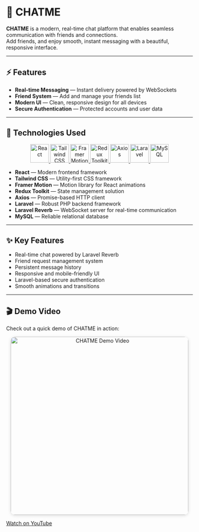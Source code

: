 # 💬 CHATME

**CHATME** is a modern, real-time chat platform that enables seamless communication with friends and connections.  
Add friends, and enjoy smooth, instant messaging with a beautiful, responsive interface.

---

## ⚡ Features

- **Real-time Messaging** — Instant delivery powered by WebSockets
- **Friend System** — Add and manage your friends list
- **Modern UI** — Clean, responsive design for all devices
- **Secure Authentication** — Protected accounts and user data

---

## 🚀 Technologies Used

<div align="center">

<a href="https://react.dev/" target="_blank">
  <img src="https://cdn.jsdelivr.net/gh/devicons/devicon@latest/icons/react/react-original.svg" alt="React" width="50"/>
</a>
<a href="https://tailwindcss.com/" target="_blank">
  <img src="https://cdn.jsdelivr.net/gh/devicons/devicon@latest/icons/tailwindcss/tailwindcss-original.svg" alt="Tailwind CSS" width="50"/>
</a>
<a href="https://www.framer.com/motion/" target="_blank">
  <img src="https://cdn.worldvectorlogo.com/logos/framer-motion.svg" alt="Framer Motion" width="50"/>
</a>
<a href="https://redux-toolkit.js.org/" target="_blank">
  <img src="https://cdn.jsdelivr.net/gh/devicons/devicon@latest/icons/redux/redux-original.svg" alt="Redux Toolkit" width="50"/>
</a>
<a href="https://axios-http.com/" target="_blank">
  <img src="https://axios-http.com/assets/logo.svg" alt="Axios" width="50"/>
</a>
<a href="https://laravel.com/" target="_blank">
  <img src="https://cdn.jsdelivr.net/gh/devicons/devicon@latest/icons/laravel/laravel-original.svg" alt="Laravel" width="50"/>
</a>
<a href="https://www.mysql.com/" target="_blank">
  <img src="https://cdn.jsdelivr.net/gh/devicons/devicon@latest/icons/mysql/mysql-original.svg" alt="MySQL" width="50"/>
</a>

</div>

- **React** — Modern frontend framework
- **Tailwind CSS** — Utility-first CSS framework
- **Framer Motion** — Motion library for React animations
- **Redux Toolkit** — State management solution
- **Axios** — Promise-based HTTP client
- **Laravel** — Robust PHP backend framework
- **Laravel Reverb** — WebSocket server for real-time communication
- **MySQL** — Reliable relational database

---

## ✨ Key Features

- Real-time chat powered by Laravel Reverb
- Friend request management system
- Persistent message history
- Responsive and mobile-friendly UI
- Laravel-based secure authentication
- Smooth animations and transitions

---

## 🎬 Demo Video

Check out a quick demo of CHATME in action:

<p align="center">
  <a href="https://www.youtube.com/watch?v=XFcBjnkTNxA" target="_blank">
    <img src="https://img.youtube.com/vi/XFcBjnkTNxA/hqdefault.jpg" alt="CHATME Demo Video" width="480" style="border-radius: 12px; box-shadow: 0 2px 8px #0002;"/>
  </a>
</p>

[Watch on YouTube](https://www.youtube.com/watch?v=XFcBjnkTNxA)
